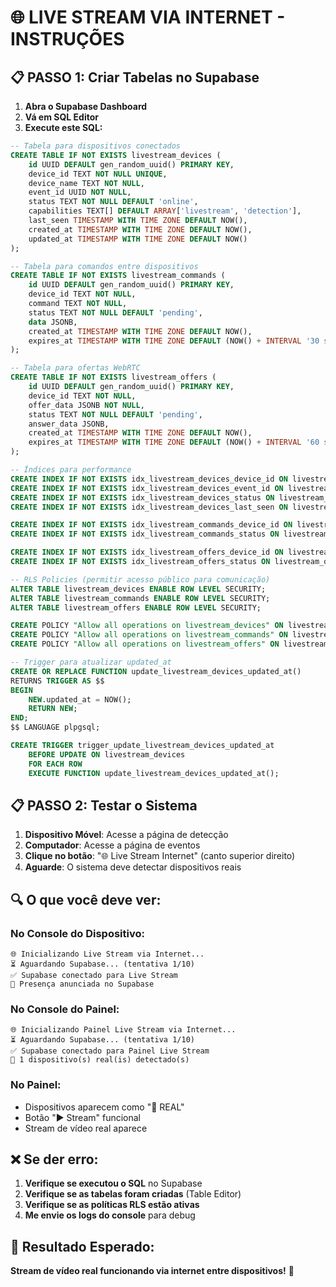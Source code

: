 # 🌐 LIVE STREAM VIA INTERNET - INSTRUÇÕES

## 📋 PASSO 1: Criar Tabelas no Supabase

1. **Abra o Supabase Dashboard**
2. **Vá em SQL Editor**
3. **Execute este SQL:**

```sql
-- Tabela para dispositivos conectados
CREATE TABLE IF NOT EXISTS livestream_devices (
    id UUID DEFAULT gen_random_uuid() PRIMARY KEY,
    device_id TEXT NOT NULL UNIQUE,
    device_name TEXT NOT NULL,
    event_id UUID NOT NULL,
    status TEXT NOT NULL DEFAULT 'online',
    capabilities TEXT[] DEFAULT ARRAY['livestream', 'detection'],
    last_seen TIMESTAMP WITH TIME ZONE DEFAULT NOW(),
    created_at TIMESTAMP WITH TIME ZONE DEFAULT NOW(),
    updated_at TIMESTAMP WITH TIME ZONE DEFAULT NOW()
);

-- Tabela para comandos entre dispositivos
CREATE TABLE IF NOT EXISTS livestream_commands (
    id UUID DEFAULT gen_random_uuid() PRIMARY KEY,
    device_id TEXT NOT NULL,
    command TEXT NOT NULL,
    status TEXT NOT NULL DEFAULT 'pending',
    data JSONB,
    created_at TIMESTAMP WITH TIME ZONE DEFAULT NOW(),
    expires_at TIMESTAMP WITH TIME ZONE DEFAULT (NOW() + INTERVAL '30 seconds')
);

-- Tabela para ofertas WebRTC
CREATE TABLE IF NOT EXISTS livestream_offers (
    id UUID DEFAULT gen_random_uuid() PRIMARY KEY,
    device_id TEXT NOT NULL,
    offer_data JSONB NOT NULL,
    status TEXT NOT NULL DEFAULT 'pending',
    answer_data JSONB,
    created_at TIMESTAMP WITH TIME ZONE DEFAULT NOW(),
    expires_at TIMESTAMP WITH TIME ZONE DEFAULT (NOW() + INTERVAL '60 seconds')
);

-- Índices para performance
CREATE INDEX IF NOT EXISTS idx_livestream_devices_device_id ON livestream_devices(device_id);
CREATE INDEX IF NOT EXISTS idx_livestream_devices_event_id ON livestream_devices(event_id);
CREATE INDEX IF NOT EXISTS idx_livestream_devices_status ON livestream_devices(status);
CREATE INDEX IF NOT EXISTS idx_livestream_devices_last_seen ON livestream_devices(last_seen);

CREATE INDEX IF NOT EXISTS idx_livestream_commands_device_id ON livestream_commands(device_id);
CREATE INDEX IF NOT EXISTS idx_livestream_commands_status ON livestream_commands(status);

CREATE INDEX IF NOT EXISTS idx_livestream_offers_device_id ON livestream_offers(device_id);
CREATE INDEX IF NOT EXISTS idx_livestream_offers_status ON livestream_offers(status);

-- RLS Policies (permitir acesso público para comunicação)
ALTER TABLE livestream_devices ENABLE ROW LEVEL SECURITY;
ALTER TABLE livestream_commands ENABLE ROW LEVEL SECURITY;
ALTER TABLE livestream_offers ENABLE ROW LEVEL SECURITY;

CREATE POLICY "Allow all operations on livestream_devices" ON livestream_devices FOR ALL USING (true);
CREATE POLICY "Allow all operations on livestream_commands" ON livestream_commands FOR ALL USING (true);
CREATE POLICY "Allow all operations on livestream_offers" ON livestream_offers FOR ALL USING (true);

-- Trigger para atualizar updated_at
CREATE OR REPLACE FUNCTION update_livestream_devices_updated_at()
RETURNS TRIGGER AS $$
BEGIN
    NEW.updated_at = NOW();
    RETURN NEW;
END;
$$ LANGUAGE plpgsql;

CREATE TRIGGER trigger_update_livestream_devices_updated_at
    BEFORE UPDATE ON livestream_devices
    FOR EACH ROW
    EXECUTE FUNCTION update_livestream_devices_updated_at();
```

## 📋 PASSO 2: Testar o Sistema

1. **Dispositivo Móvel**: Acesse a página de detecção
2. **Computador**: Acesse a página de eventos
3. **Clique no botão**: "🌐 Live Stream Internet" (canto superior direito)
4. **Aguarde**: O sistema deve detectar dispositivos reais

## 🔍 O que você deve ver:

### No Console do Dispositivo:
```
🌐 Inicializando Live Stream via Internet...
⏳ Aguardando Supabase... (tentativa 1/10)
✅ Supabase conectado para Live Stream
📢 Presença anunciada no Supabase
```

### No Console do Painel:
```
🌐 Inicializando Painel Live Stream via Internet...
⏳ Aguardando Supabase... (tentativa 1/10)
✅ Supabase conectado para Painel Live Stream
📱 1 dispositivo(s) real(is) detectado(s)
```

### No Painel:
- Dispositivos aparecem como "🔴 REAL"
- Botão "▶ Stream" funcional
- Stream de vídeo real aparece

## ❌ Se der erro:

1. **Verifique se executou o SQL** no Supabase
2. **Verifique se as tabelas foram criadas** (Table Editor)
3. **Verifique se as políticas RLS estão ativas**
4. **Me envie os logs do console** para debug

## 🎯 Resultado Esperado:

**Stream de vídeo real funcionando via internet entre dispositivos!** 🚀
